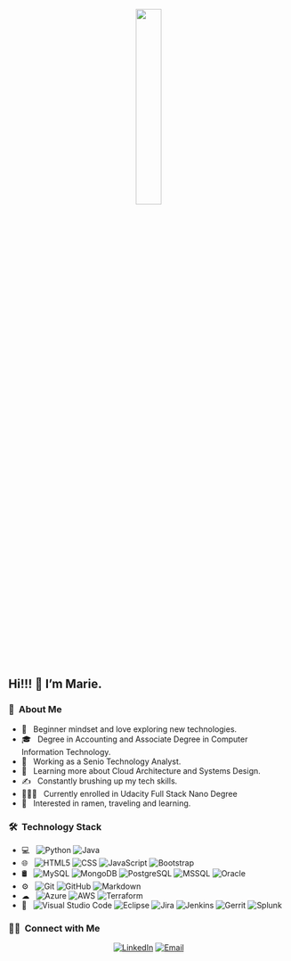  <p align="center">
 <img src="https://media.giphy.com/media/MeJgB3yMMwIaHmKD4z/giphy.gif" width="30%" >
 </p>
 
<h2> Hi!!! 👋 I’m Marie.</h2>

<h3> 📜 &nbsp;About Me </h3>

- 🤔 &nbsp; Beginner mindset and love exploring new technologies.
- 🎓 &nbsp; Degree in Accounting and Associate Degree in Computer Information Technology.
- 💼 &nbsp; Working as a Senio Technology Analyst.
- 🌱 &nbsp; Learning more about Cloud Architecture  and Systems Design.
- ✍️ &nbsp; Constantly brushing up my tech skills.
- 👩🏻‍💻 &nbsp; Currently enrolled in Udacity Full Stack Nano Degree
- 👀 &nbsp; Interested in ramen, traveling and learning.

<h3> 🛠 &nbsp;Technology Stack</h3>

- 💻 &nbsp;
  ![Python](https://img.shields.io/badge/-Python-333333?style=flat&logo=python)
  ![Java](https://img.shields.io/badge/-Java-333333?style=flat&logo=oracle&logoColor=007396)
- 🌐 &nbsp;
  ![HTML5](https://img.shields.io/badge/-HTML5-333333?style=flat&logo=HTML5)
  ![CSS](https://img.shields.io/badge/-CSS-333333?style=flat&logo=CSS3&logoColor=1572B6)
  ![JavaScript](https://img.shields.io/badge/-JavaScript-333333?style=flat&logo=javascript)
  ![Bootstrap](https://img.shields.io/badge/-Bootstrap-333333?style=flat&logo=bootstrap&logoColor=563D7C)
- 🛢 &nbsp;
  ![MySQL](https://img.shields.io/badge/-MySQL-333333?style=flat&logo=mysql)
  ![MongoDB](https://img.shields.io/badge/-MongoDB-333333?style=flat&logo=mongodb)
  ![PostgreSQL](https://img.shields.io/badge/-PostgreSQL-333333?style=flat&logo=postgresql)
  ![MSSQL](https://img.shields.io/badge/-MSSQL-333333?style=flat&logo=microsoft)
  ![Oracle](https://img.shields.io/badge/-Oracle-333333?style=flat&logo=oracle&logoColor=007396)
- ⚙️ &nbsp;
  ![Git](https://img.shields.io/badge/-Git-333333?style=flat&logo=git)
  ![GitHub](https://img.shields.io/badge/-GitHub-333333?style=flat&logo=github)
  ![Markdown](https://img.shields.io/badge/-Markdown-333333?style=flat&logo=markdown)
- ☁ &nbsp;
  ![Azure](https://img.shields.io/badge/-Azure-333333?style=flat&logo=microsoft)
  ![AWS](https://img.shields.io/badge/-AWS-333333?style=flat&logo=amazon)
  ![Terraform](https://img.shields.io/badge/-Terraform-333333?style=flat&logo=terraform)
 - 🔧 &nbsp;
  ![Visual Studio Code](https://img.shields.io/badge/-Visual%20Studio%20Code-333333?style=flat&logo=visual-studio-code&logoColor=007ACC)
  ![Eclipse](https://img.shields.io/badge/-Eclipse-333333?style=flat&logo=eclipse-ide&logoColor=2C2255)
  ![Jira](https://img.shields.io/badge/Jira-333333?style=flat&logo=jira)
  ![Jenkins](https://img.shields.io/badge/-Jenkins-333333?style=flat&logo=jenkins)
  ![Gerrit](https://img.shields.io/badge/Gerrit-333333?style=flat&logo=gerrit)
  ![Splunk](https://img.shields.io/badge/Splunk-333333?style=flat&logo=splunk)

<h3> 🤝🏻 &nbsp;Connect with Me </h3>

<p align="center">
<a href="https://www.linkedin.com/in/mariemueller/"><img alt="LinkedIn" src="https://img.shields.io/badge/LinkedIn-Marie%20%20Mueller-blue?style=flat-square&logo=linkedin"></a>
<a href="mailto:masmueller@gmail.com"><img alt="Email" src="https://img.shields.io/badge/Email-masmueller@gmail.com-blue?style=flat-square&logo=gmail"></a>
</p>

<!---
mariemueller-codes/mariemueller-codes is a ✨ special ✨ repository because its `README.md` (this file) appears on your GitHub profile.
You can click the Preview link to take a look at your changes.
--->

